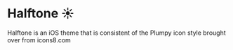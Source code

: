 # Halftone ☀

Halftone is an iOS theme that is consistent of the Plumpy icon style brought over from icons8.com
